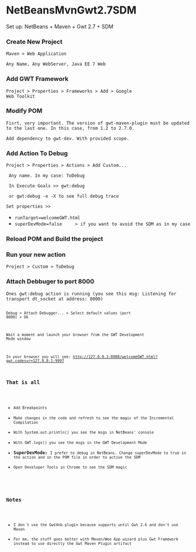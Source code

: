 # NetBeansMvnGwt2.7SDM
Set up: NetBeans + Maven + Gwt 2.7 + SDM


<h3>Create New Project</h3>

<code>Maven > Web Application</code>

<code>Any Name, Any WebServer, Java EE 7 Web</code>

<h3>Add GWT Framework</h3>

<code>Project > Properties > Frameworks > Add > Google Web Toolkit</code>

<h3>Modify POM</h3>
<code>Fisrt, very important. The version of gwt-maven-plugin must be updated to the last one. In this case, from 1.2 to 2.7.0.</code>

<code>Add dependency to gwt-dev. With provided scope.</code>

<h3>Add Action To Debug</h3>

<code>Project > Properties > Actions > Add Custom... </code>

<code> Any name. In my case: ToDebug</code>

<code> In Execute Goals >> gwt:debug</code>

<code> or gwt:debug -e -X to see full debug trace</code>

<code>Set properties >> </code>
<ul>
<li><code>runTarget=welcomeGWT.html</code></li>
<li><code>superDevMode=false     > if you want to avoid the SDM as in my case</code></li>
</ul>

<h3>Reload POM and Build the project</h3>

<h3>Run your new action</h3>
<code>Project > Custom > ToDebug</code>

<h3>Attach Debbuger to port 8000</h3>
<code>Ones gwt:debug action is running (you see this msg: Listening for transport dt_socket at address: 8000)

<code>Debug > Attach Debugger... > Select default values (port 8000) > Ok </code>

<code>Wait a moment and launch your browser from the GWT Development Mode window</code>

<code>In your browser you will see: http://127.0.0.1:8888/welcomeGWT.html?gwt.codesvr=127.0.0.1:9997 </code>

<h3>That is all</h3>
<ul>
<li><code>Add Breakpoints</code></li>
<li><code>Make changes in the code and refresh to see the magic of the Incremental Compilation</code></li>
<li><code>With System.out.println() you see the msgs in NetBeans' console</code></li>
<li><code>With GWT.logs() you see the msgs in the GWT Development Mode </code></li>
<li><strong>SuperDevMode: </strong><code>I prefer to debug in NetBeans. Change superDevMode to true in the action and in the POM file in order to active the SDM</code></li>
<li><code>Open Developer Tools in Chrome to see the SDM magic</code></li>
</ul>


<h3>Notes</h3>
<ul>
<li><code>I don´t use the Gwt4nb plugin because supports until Gwt 2.6 and don't use Maven</code></li>
<li><code>For me, the stuff goes better with Maven/Wee App wizard plus Gwt Framework 
instead to use directly the Gwt Maven Plugin artifact</code></li>
</ul>





